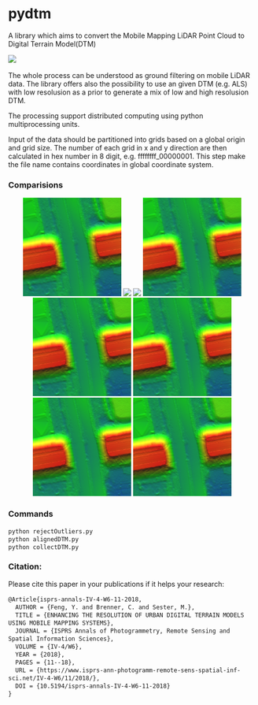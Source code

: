 # pydtm

A library which aims to convert the Mobile Mapping LiDAR Point Cloud to Digital Terrain Model(DTM)

![](https://github.com/fy19891009/pydtm/blob/master/img/DTM.PNG)

The whole process can be understood as ground filtering on mobile LiDAR data. The library offers also the possibility to use an given DTM (e.g. ALS) with low resolusion as a prior to generate a mix of low and high resolusion DTM.

The processing support distributed computing using python multiprocessing units.

Input of the data should be partitioned into grids based on a global origin and grid size. The number of each grid in x and y direction are then calculated in hex number in 8 digit, e.g. ffffffff_00000001. This step make the file name contains coordinates in global coordinate system.

### Comparisions

<div align = 'center'>
<a href = 'img/Curb_before.PNG'><img src = 'img/bridge_after.PNG' height = '200px'></a>
<img src = 'img/Circle_before' height = '200px'>
<img src = 'img/Correction_before' height = '200px'>
<a href = 'img/bridge_after.PNG'><img src = 'img/bridge_after.PNG' height = '200px'></a>
<br>
<a href = 'img/bridge_after.PNG'><img src = 'img/bridge_after.PNG' height = '200px'></a>
<img src = 'img/bridge_after.PNG' height = '200px'>
<img src = 'img/bridge_after.PNG' height = '200px'>
<a href = 'img/bridge_after.PNG'><img src = 'img/bridge_after.PNG' height = '200px'></a>
</div>
    
### Commands

    python rejectOutliers.py
    python alignedDTM.py
    python collectDTM.py

### Citation:
Please cite this paper in your publications if it helps your research:

    @Article{isprs-annals-IV-4-W6-11-2018,
      AUTHOR = {Feng, Y. and Brenner, C. and Sester, M.},
      TITLE = {ENHANCING THE RESOLUTION OF URBAN DIGITAL TERRAIN MODELS USING MOBILE MAPPING SYSTEMS},
      JOURNAL = {ISPRS Annals of Photogrammetry, Remote Sensing and Spatial Information Sciences},
      VOLUME = {IV-4/W6},
      YEAR = {2018},
      PAGES = {11--18},
      URL = {https://www.isprs-ann-photogramm-remote-sens-spatial-inf-sci.net/IV-4-W6/11/2018/},
      DOI = {10.5194/isprs-annals-IV-4-W6-11-2018}
    }
